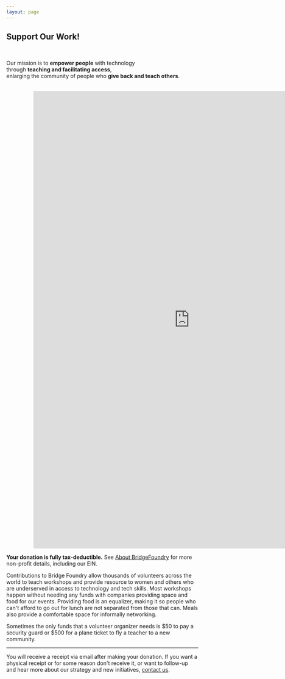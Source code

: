 ```yaml
---
layout: page
---
```

## Support Our Work!

<br/>

Our mission is to **empower people** with technology <br/>
through **teaching and facilitating access**,  <br/>
enlarging the community of people who
**give back and teach others**.

<br/>

<iframe src="https://interland3.donorperfect.net/weblink/weblink.aspx?name=E351061&id=1" name="donation-form" scrolling="yes" frameborder="0" style="margin: 0 14%;" height="1200px" width="820px" allowfullscreen></iframe>

<br/>

**Your donation is fully tax-deductible.** See [About BridgeFoundry](/about) for more non-profit details, including our EIN.

Contributions to Bridge Foundry allow thousands of volunteers across the world
to teach workshops and provide resource to women and others who are underserved
in access to technology and tech skills. Most workshops happen without needing any funds with companies providing space and food for our events. Providing food is an equalizer, making it so people who can't
afford to go out for lunch are not separated from those that can. Meals also
provide a comfortable space for informally networking.

Sometimes the only funds that a volunteer organizer needs is $50
to pay a security guard or $500 for a plane ticket to fly a teacher
to a new community.

---

You will receive a receipt via email
after making your donation. If you want a physical receipt or for some reason
don't receive it, or want to follow-up and hear more about our strategy and
new initiatives, [contact us](mailto:hello@bridgefoundry.org).
